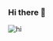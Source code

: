 ### Hi there 👋
![hi](https://wakatime.com/share/@_sunilthapa_/f50b0729-eb63-4183-b3d5-c1a85388e480.svg](https://wakatime.com/@_sunilthapa_/projects/clnvgqlsez?start=2023-03-04&end=2023-03-10))
